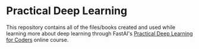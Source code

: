 # Practical Deep Learning

This repository contains all of the files/books created and used while learning more about deep learning through FastAI's [Practical Deep Learning for Coders](https://course.fast.ai/) online course.
